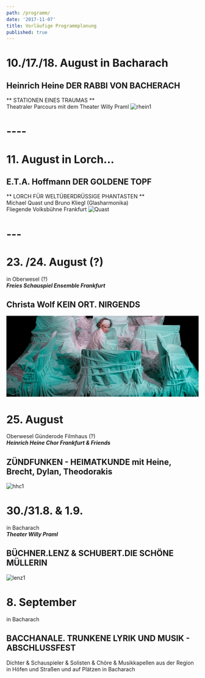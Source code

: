 ```yaml
---
path: /programm/
date: '2017-11-07'
title: Vorläufige Programmplanung
published: true
---
```

# 10./17./18. August  in Bacharach   
## Heinrich Heine DER RABBI VON BACHERACH 
** STATIONEN EINES TRAUMAS **   
Theatraler Parcours mit dem Theater Willy Praml
 ![rhein1](/rhein1.jpg)   

# ----     

# 11. August   in Lorch... 
## E.T.A. Hoffmann  DER GOLDENE TOPF  
** LORCH FÜR WELTÜBERDRÜSSIGE PHANTASTEN **   
Michael Quast und Bruno Kliegl (Glasharmonika)  
Fliegende Volksbühne Frankfurt 
![Quast](/e.t.a.jpg)   

# ---   

# 23. /24. August (?)   
in Oberwesel (?)     
***Freies Schauspiel Ensemble Frankfurt***
## Christa Wolf  KEIN ORT. NIRGENDS
![fse](/fse1.png)

# 25. August   
Oberwesel Günderode Filmhaus (?)    
***Heinrich Heine Chor Frankfurt & Friends*** 
## ZÜNDFUNKEN - HEIMATKUNDE mit Heine, Brecht, Dylan, Theodorakis   
![hhc1](/hhc1.jpg)

# 30./31.8. & 1.9.   
in Bacharach    
***Theater Willy Praml***
## BÜCHNER.LENZ & SCHUBERT.DIE SCHÖNE MÜLLERIN
![lenz1](/lenz1.png)


# 8. September   
in Bacharach    
## BACCHANALE. TRUNKENE LYRIK UND MUSIK -  ABSCHLUSSFEST    
Dichter & Schauspieler & Solisten & Chöre & Musikkapellen aus der Region       
in Höfen und Straßen und auf Plätzen in Bacharach
